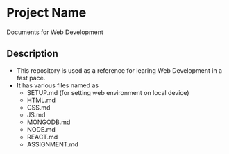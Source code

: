 # Project Name
Documents for Web Development

## Description
- This repository is used as a reference for learing Web Development in a fast pace. 
- It has various files named as 
    - SETUP.md (for setting web environment on local device) 
    - HTML.md
    - CSS.md
    - JS.md
    - MONGODB.md
    - NODE.md
    - REACT.md
    - ASSIGNMENT.md
